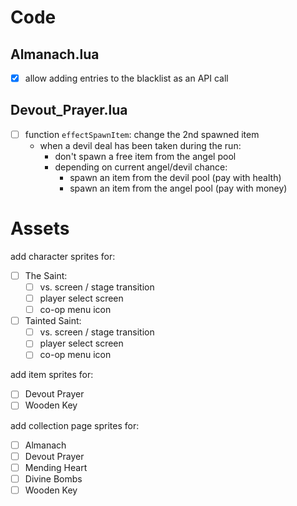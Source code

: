 # Code

## Almanach.lua

- [x] allow adding entries to the blacklist as an API call

## Devout_Prayer.lua

- [ ] function `effectSpawnItem`: change the 2nd spawned item
	- when a devil deal has been taken during the run:
		- don't spawn a free item from the angel pool
		- depending on current angel/devil chance:
			- spawn an item from the devil pool (pay with health)
			- spawn an item from the angel pool (pay with money)

# Assets

add character sprites for:
- [ ] The Saint:
	- [ ] vs. screen / stage transition
	- [ ] player select screen
	- [ ] co-op menu icon
- [ ] Tainted Saint:
	- [ ] vs. screen / stage transition
	- [ ] player select screen
	- [ ] co-op menu icon

add item sprites for:
- [ ] Devout Prayer
- [ ] Wooden Key

add collection page sprites for:
- [ ] Almanach
- [ ] Devout Prayer
- [ ] Mending Heart
- [ ] Divine Bombs
- [ ] Wooden Key
